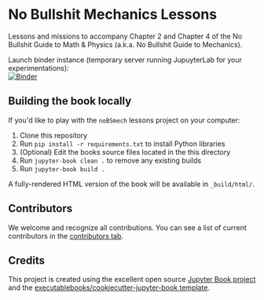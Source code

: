 # No Bullshit Mechanics Lessons

Lessons and missions to accompany Chapter 2 and Chapter 4 of the
No Bullshit Guide to Math & Physics (a.k.a. No Bullshit Guide to Mechanics).

Launch binder instance (temporary server running JupuyterLab for your experimentations):  
[![Binder](https://mybinder.org/badge_logo.svg)](https://mybinder.org/v2/gh/minireference/noBSmech_lessons/HEAD)



## Building the book locally

If you'd like to play with the `noBSmech` lessons project on your computer:

1. Clone this repository
2. Run `pip install -r requirements.txt` to install Python libraries
3. (Optional) Edit the books source files located in the this directory
4. Run `jupyter-book clean .` to remove any existing builds
5. Run `jupyter-book build .`

A fully-rendered HTML version of the book will be available in `_build/html/`.



## Contributors

We welcome and recognize all contributions. You can see a list of current contributors in
the [contributors tab](https://github.com/minireference/noBSmech_lessons/graphs/contributors).


## Credits

This project is created using the excellent open source [Jupyter Book project](https://jupyterbook.org/)
and the [executablebooks/cookiecutter-jupyter-book template](https://github.com/executablebooks/cookiecutter-jupyter-book).
